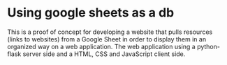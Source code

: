 # Using google sheets as a db
This is a proof of concept for developing a website that pulls resources (links to websites) from a Google Sheet in order
to display them in an organized way on a web application. The web application using a python-flask server side and a HTML, CSS and JavaScript client side.

